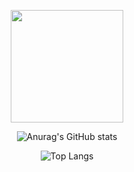 

<div align=center>
  
 <img src="https://media3.giphy.com/media/l378kTUpHZjgxs5Hi/giphy.gif" width=180></img>
  
![Anurag's GitHub stats](https://github-readme-stats.vercel.app/api?username=mffdsp&theme=dracula&show_icons=true)

![Top Langs](https://github-readme-stats.vercel.app/api/top-langs/?username=mffdsp&theme=dracula&langs_count=10&layout=compact)


</div>
